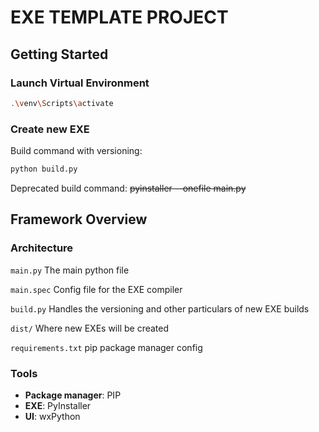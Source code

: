 # EXE TEMPLATE PROJECT

## Getting Started

### Launch Virtual Environment

```bash
.\venv\Scripts\activate
```

### Create new EXE

Build command with versioning:

```bash
python build.py
```

Deprecated build command:
~~pyinstaller --onefile main.py~~

## Framework Overview

### Architecture

`main.py` The main python file

`main.spec` Config file for the EXE compiler

`build.py` Handles the versioning and other particulars of new EXE builds

`dist/` Where new EXEs will be created

`requirements.txt` pip package manager config

### Tools

* **Package manager**: PIP
* **EXE**: PyInstaller
* **UI**: wxPython
